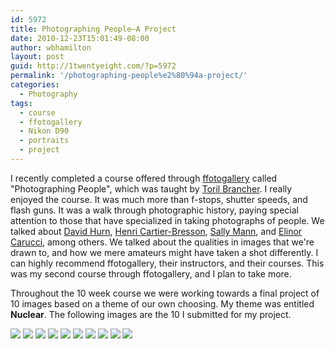 ```yaml
---
id: 5972
title: Photographing People—A Project
date: 2010-12-23T15:01:49-08:00
author: wbhamilton
layout: post
guid: http://1twentyeight.com/?p=5972
permalink: '/photographing-people%e2%80%94a-project/'
categories:
  - Photography
tags:
  - course
  - ffotogallery
  - Nikon D90
  - portraits
  - project
---
```

I recently completed a course offered through [ffotogallery](http://www.ffotogallery.org/courses.php) called "Photographing People", which was taught by [Toril Brancher](http://torilbrancher.wordpress.com/). I really enjoyed the course. It was much more than f-stops, shutter speeds, and flash guns. It was a walk through photographic history, paying special attention to those that have specialized in taking photographs of people. We talked about [David Hurn](http://www.google.co.uk/images?um=1&hl=en&safe=off&client=safari&rls=en&biw=1084&bih=1231&tbs=isch%3A1&sa=1&q=david+hurn&aq=f&aqi=g2&aql=&oq=&gs_rfai=), [Henri Cartier-Bresson](http://www.google.co.uk/images?client=safari&rls=en&q=henri+cartier-bresson&oe=UTF-8&redir_esc=&um=1&ie=UTF-8&source=univ&ei=yV8TTdqFMdS0hAen7KG3Dg&sa=X&oi=image_result_group&ct=title&resnum=1&ved=0CDIQsAQwAA&biw=1084&bih=1231), [Sally Mann](http://www.google.co.uk/images?um=1&hl=en&safe=off&client=safari&rls=en&biw=1084&bih=1231&tbs=isch%3A1&sa=1&q=sally+mann&aq=f&aqi=g10&aql=&oq=&gs_rfai=), and [Elinor Carucci](http://www.google.co.uk/images?um=1&hl=en&safe=off&client=safari&rls=en&biw=1084&bih=1231&tbs=isch%3A1&sa=1&q=elinor+carucci&aq=0&aqi=g2&aql=&oq=elinor+caru&gs_rfai=), among others. We talked about the qualities in images that we're drawn to, and how we mere amateurs might have taken a shot differently. I can highly recommend ffotogallery, their instructors, and their courses. This was my second course through ffotogallery, and I plan to take more.

Throughout the 10 week course we were working towards a final project of 10 images based on a theme of our own choosing. My theme was entitled **Nuclear**. The following images are the 10 I submitted for my project.

<img src="http://1twentyeight.com/wp-content/uploads/2010/12/DSC_0003.jpg" />

<img src="http://1twentyeight.com/wp-content/uploads/2010/12/DSC_0060.jpg" />

<img src="http://1twentyeight.com/wp-content/uploads/2010/12/DSC_0080.jpg" />

<img src="http://1twentyeight.com/wp-content/uploads/2010/12/DSC_0067.jpg" />

<img src="http://1twentyeight.com/wp-content/uploads/2010/12/DSC_0114.jpg" />

<img src="http://1twentyeight.com/wp-content/uploads/2010/12/DSC_0067-2.jpg" />

<img src="http://1twentyeight.com/wp-content/uploads/2010/12/DSC_0064.jpg" />

<img src="http://1twentyeight.com/wp-content/uploads/2010/12/DSC_0021.jpg" />

<img src="http://1twentyeight.com/wp-content/uploads/2010/12/DSC_0050.jpg" />

<img src="http://1twentyeight.com/wp-content/uploads/2010/12/Studio-Session-064.jpg" />
